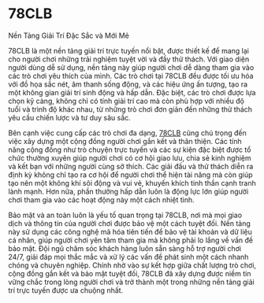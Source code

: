 # 78CLB

Nền Tảng Giải Trí Đặc Sắc và Mới Mẻ

78CLB là một nền tảng giải trí trực tuyến nổi bật, được thiết kế để mang lại cho người chơi những trải nghiệm tuyệt vời và đầy thử thách. Với giao diện người dùng dễ sử dụng, nền tảng này giúp người chơi dễ dàng tham gia vào các trò chơi yêu thích của mình. Các trò chơi tại 78CLB đều được tối ưu hóa với đồ họa sắc nét, âm thanh sống động, và các hiệu ứng ấn tượng, tạo ra một không gian giải trí sinh động và hấp dẫn. Đặc biệt, các trò chơi được lựa chọn kỹ càng, không chỉ có tính giải trí cao mà còn phù hợp với nhiều độ tuổi và trình độ khác nhau, từ những trò chơi đơn giản đến những thử thách yêu cầu chiến lược và tư duy sâu sắc.

Bên cạnh việc cung cấp các trò chơi đa dạng, <a href="https://78clb.online">78CLB</a>  cũng chú trọng đến việc xây dựng một cộng đồng người chơi gắn kết và thân thiện. Các tính năng cộng đồng như trò chuyện trực tuyến và các sự kiện đặc biệt được tổ chức thường xuyên giúp người chơi có cơ hội giao lưu, chia sẻ kinh nghiệm và kết bạn với những người cùng sở thích. Các giải đấu và thử thách diễn ra định kỳ không chỉ tạo ra cơ hội để người chơi thể hiện tài năng mà còn giúp tạo nên một không khí sôi động và vui vẻ, khuyến khích tinh thần cạnh tranh lành mạnh. Hơn nữa, phần thưởng hấp dẫn luôn là động lực lớn giúp người chơi tham gia vào các hoạt động này một cách nhiệt tình.

Bảo mật và an toàn luôn là yếu tố quan trọng tại 78CLB, nơi mà mọi giao dịch và thông tin của người chơi được bảo vệ một cách tuyệt đối. Nền tảng này sử dụng các công nghệ mã hóa tiên tiến để bảo vệ tài khoản và dữ liệu cá nhân, giúp người chơi yên tâm tham gia mà không phải lo lắng về vấn đề bảo mật. Đội ngũ chăm sóc khách hàng luôn sẵn sàng hỗ trợ người chơi 24/7, giải đáp mọi thắc mắc và xử lý các vấn đề phát sinh một cách nhanh chóng và chuyên nghiệp. Chính nhờ vào sự kết hợp giữa chất lượng trò chơi, cộng đồng gắn kết và bảo mật tuyệt đối, 78CLB đã xây dựng được niềm tin vững chắc trong lòng người chơi và trở thành một trong những nền tảng giải trí trực tuyến được ưa chuộng nhất.
